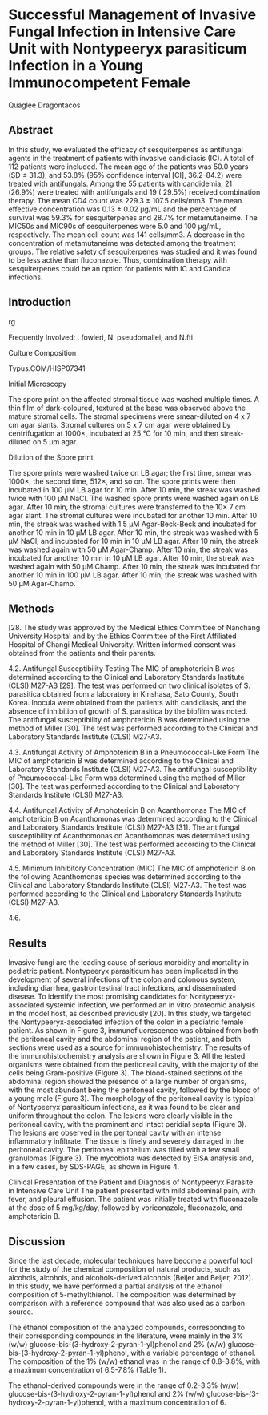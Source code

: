 # Successful Management of Invasive Fungal Infection in Intensive Care Unit with Nontypeeryx parasiticum Infection in a Young Immunocompetent Female
Quaglee Dragontacos


## Abstract
In this study, we evaluated the efficacy of sesquiterpenes as antifungal agents in the treatment of patients with invasive candidiasis (IC). A total of 112 patients were included. The mean age of the patients was 50.0 years (SD ± 31.3), and 53.8% (95% confidence interval [CI], 36.2-84.2) were treated with antifungals. Among the 55 patients with candidemia, 21 (26.9%) were treated with antifungals and 19 ( 29.5%) received combination therapy. The mean CD4 count was 229.3 ± 107.5 cells/mm3. The mean effective concentration was 0.13 ± 0.02 µg/mL and the percentage of survival was 59.3% for sesquiterpenes and 28.7% for metamutaneime. The MIC50s and MIC90s of sesquiterpenes were 5.0 and 100 µg/mL, respectively. The mean cell count was 141 cells/mm3. A decrease in the concentration of metamutaneime was detected among the treatment groups. The relative safety of sesquiterpenes was studied and it was found to be less active than fluconazole. Thus, combination therapy with sesquiterpenes could be an option for patients with IC and Candida infections.


## Introduction
rg

Frequently Involved: . fowleri, N. pseudomallei, and N.fti

Culture Composition

Typus.COM/HISP07341

Initial Microscopy

The spore print on the affected stromal tissue was washed multiple times. A thin film of dark-coloured, textured at the base was observed above the mature stromal cells. The stromal specimens were smear-diluted on 4 x 7 cm agar slants. Stromal cultures on 5 x 7 cm agar were obtained by centrifugation at 1000×, incubated at 25 °C for 10 min, and then streak-diluted on 5 µm agar.

Dilution of the Spore print

The spore prints were washed twice on LB agar; the first time, smear was 1000×, the second time, 512×, and so on. The spore prints were then incubated in 100 µM LB agar for 10 min. After 10 min, the streak was washed twice with 100 µM NaCl. The washed spore prints were washed again on LB agar. After 10 min, the stromal cultures were transferred to the 10× 7 cm agar slant. The stromal cultures were incubated for another 10 min. After 10 min, the streak was washed with 1.5 µM Agar-Beck-Beck and incubated for another 10 min in 10 µM LB agar. After 10 min, the streak was washed with 5 µM NaCl, and incubated for 10 min in 10 µM LB agar. After 10 min, the streak was washed again with 50 µM Agar-Champ. After 10 min, the streak was incubated for another 10 min in 10 µM LB agar. After 10 min, the streak was washed again with 50 µM Champ. After 10 min, the streak was incubated for another 10 min in 100 µM LB agar. After 10 min, the streak was washed with 50 µM Agar-Champ.


## Methods
[28. The study was approved by the Medical Ethics Committee of Nanchang University Hospital and by the Ethics Committee of the First Affiliated Hospital of Changi Medical University. Written informed consent was obtained from the patients and their parents.

4.2. Antifungal Susceptibility Testing
The MIC of amphotericin B was determined according to the Clinical and Laboratory Standards Institute (CLSI) M27-A3 [29]. The test was performed on two clinical isolates of S. parasitica obtained from a laboratory in Kinshasa, Sato County, South Korea. Inocula were obtained from the patients with candidiasis, and the absence of inhibition of growth of S. parasitica by the biofilm was noted. The antifungal susceptibility of amphotericin B was determined using the method of Miller [30]. The test was performed according to the Clinical and Laboratory Standards Institute (CLSI) M27-A3.

4.3. Antifungal Activity of Amphotericin B in a Pneumococcal-Like Form
The MIC of amphotericin B was determined according to the Clinical and Laboratory Standards Institute (CLSI) M27-A3. The antifungal susceptibility of Pneumococcal-Like Form was determined using the method of Miller [30]. The test was performed according to the Clinical and Laboratory Standards Institute (CLSI) M27-A3.

4.4. Antifungal Activity of Amphotericin B on Acanthomonas
The MIC of amphotericin B on Acanthomonas was determined according to the Clinical and Laboratory Standards Institute (CLSI) M27-A3 [31]. The antifungal susceptibility of Acanthomonas on Acanthomonas was determined using the method of Miller [30]. The test was performed according to the Clinical and Laboratory Standards Institute (CLSI) M27-A3.

4.5. Minimum Inhibitory Concentration (MIC)
The MIC of amphotericin B on the following Acanthomonas species was determined according to the Clinical and Laboratory Standards Institute (CLSI) M27-A3. The test was performed according to the Clinical and Laboratory Standards Institute (CLSI) M27-A3.

4.6.


## Results
Invasive fungi are the leading cause of serious morbidity and mortality in pediatric patient. Nontypeeryx parasiticum has been implicated in the development of several infections of the colon and colonous system, including diarrhea, gastrointestinal tract infections, and disseminated disease. To identify the most promising candidates for Nontypeeryx-associated systemic infection, we performed an in vitro proteomic analysis in the model host, as described previously [20]. In this study, we targeted the Nontypeeryx-associated infection of the colon in a pediatric female patient. As shown in Figure 3, immunofluorescence was obtained from both the peritoneal cavity and the abdominal region of the patient, and both sections were used as a source for immunohistochemistry. The results of the immunohistochemistry analysis are shown in Figure 3. All the tested organisms were obtained from the peritoneal cavity, with the majority of the cells being Gram-positive (Figure 3). The blood-stained sections of the abdominal region showed the presence of a large number of organisms, with the most abundant being the peritoneal cavity, followed by the blood of a young male (Figure 3). The morphology of the peritoneal cavity is typical of Nontypeeryx parasiticum infections, as it was found to be clear and uniform throughout the colon. The lesions were clearly visible in the peritoneal cavity, with the prominent and intact peridial septa (Figure 3). The lesions are observed in the peritoneal cavity with an intense inflammatory infiltrate. The tissue is finely and severely damaged in the peritoneal cavity. The peritoneal epithelium was filled with a few small granulomas (Figure 3). The mycobiota was detected by EISA analysis and, in a few cases, by SDS-PAGE, as shown in Figure 4.

Clinical Presentation of the Patient and Diagnosis of Nontypeeryx Parasite in Intensive Care Unit
The patient presented with mild abdominal pain, with fever, and pleural effusion. The patient was initially treated with fluconazole at the dose of 5 mg/kg/day, followed by voriconazole, fluconazole, and amphotericin B.


## Discussion
Since the last decade, molecular techniques have become a powerful tool for the study of the chemical composition of natural products, such as alcohols, alcohols, and alcohols-derived alcohols (Beijer and Beijer, 2012). In this study, we have performed a partial analysis of the ethanol composition of 5-methylthienol. The composition was determined by comparison with a reference compound that was also used as a carbon source.

The ethanol composition of the analyzed compounds, corresponding to their corresponding compounds in the literature, were mainly in the 3% (w/w) glucose-bis-(3-hydroxy-2-pyran-1-yl)phenol and 2% (w/w) glucose-bis-(3-hydroxy-2-pyran-1-yl)phenol, with a variable percentage of ethanol. The composition of the 1% (w/w) ethanol was in the range of 0.8-3.8%, with a maximum concentration of 6.5-7.8% (Table 1).

The ethanol-derived compounds were in the range of 0.2-3.3% (w/w) glucose-bis-(3-hydroxy-2-pyran-1-yl)phenol and 2% (w/w) glucose-bis-(3-hydroxy-2-pyran-1-yl)phenol, with a maximum concentration of 6.
